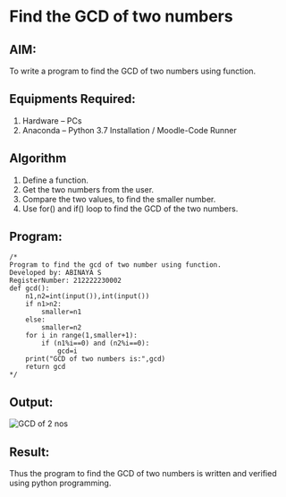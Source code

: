 # Find the GCD of two numbers

## AIM:
To write a program to find the GCD of two numbers using function.

## Equipments Required:
1. Hardware – PCs
2. Anaconda – Python 3.7 Installation / Moodle-Code Runner

## Algorithm
1. Define a function.
2. Get the two numbers from the user.
3. Compare the two values, to find the smaller number.
4. Use for() and if() loop to find the GCD of the two numbers.

## Program:
```
/*
Program to find the gcd of two number using function.
Developed by: ABINAYA S
RegisterNumber: 212222230002 
def gcd():
    n1,n2=int(input()),int(input())
    if n1>n2:
        smaller=n1
    else:
        smaller=n2
    for i in range(1,smaller+1):
        if (n1%i==0) and (n2%i==0):
            gcd=i
    print("GCD of two numbers is:",gcd)
    return gcd
*/
```

## Output:
![GCD of 2 nos](https://github.com/abinayasangeetha/GCD-of-two-numbers/assets/119393675/1298ee54-69a2-4fb4-b856-bb3f53af0908)



## Result:
Thus the program to find the GCD of two numbers is written and verified using python programming.
